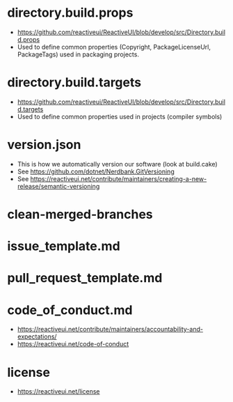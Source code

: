 
# directory.build.props
* https://github.com/reactiveui/ReactiveUI/blob/develop/src/Directory.build.props
* Used to define common properties (Copyright, PackageLicenseUrl, PackageTags) used in packaging projects.

# directory.build.targets

* https://github.com/reactiveui/ReactiveUI/blob/develop/src/Directory.build.targets
* Used to define common properties used in projects (compiler symbols)

# version.json
* This is how we automatically version our software (look at build.cake)
* See https://github.com/dotnet/Nerdbank.GitVersioning
* See https://reactiveui.net/contribute/maintainers/creating-a-new-release/semantic-versioning

# clean-merged-branches

# issue_template.md

# pull_request_template.md

# code_of_conduct.md
* https://reactiveui.net/contribute/maintainers/accountability-and-expectations/
* https://reactiveui.net/code-of-conduct

# license

* https://reactiveui.net/license
